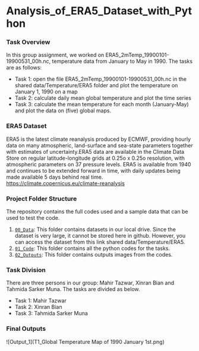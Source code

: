 # Analysis_of_ERA5_Dataset_with_Python

### Task Overview
In this group assignment, we worked on ERA5_2mTemp_19900101-19900531_00h.nc, temperature data from January to May in 1990. The tasks are as follows:

* Task 1: open the file ERA5_2mTemp_19900101-19900531_00h.nc in the shared data/Temperature/ERA5 folder and plot the temperature on January 1, 1990 on a map
* Task 2: calculate daily mean global temperature and plot the time series
* Task 3: calculate the mean temperature for each month (January-May) and plot the data on (five) global maps.

### ERA5 Dataset
ERA5 is the latest climate reanalysis produced by ECMWF, providing hourly data on many atmospheric, land-surface and sea-state parameters together with estimates of uncertainty.ERA5 data are available in the Climate Data Store on regular latitude-longitude grids at 0.25o x 0.25o resolution, with atmospheric parameters on 37 pressure levels. ERA5 is available from 1940 and continues to be extended forward in time, with daily updates being made available 5 days behind real time. https://climate.copernicus.eu/climate-reanalysis 

### Project Folder Structure
The repository contains the full codes used and a sample data that can be used to test the code.

1) [`00_Data`](./media/examples/): This folder contains datasets in our local drive. Since the dataset is very large, it cannot be stored here in github. However, you can access the dataset from this link shared data/Temperature/ERA5.
2) [`01_Code`](./media/examples/): This folder contains all the python codes for the tasks.
1) [`02_Outputs`](./scripts): This folder contains outputs images from the codes.

### Task Division
There are three persons in our group: Mahir Tazwar, Xinran Bian and Tahmida Sarker Muna. The tasks are divided as below.<br>

- Task 1: Mahir Tazwar  
- Task 2: Xinran Bian  
- Task 3: Tahmida Sarker Muna

### Final Outputs
![Output_1](T1_Global Temperature Map of 1990 January 1st.png)
